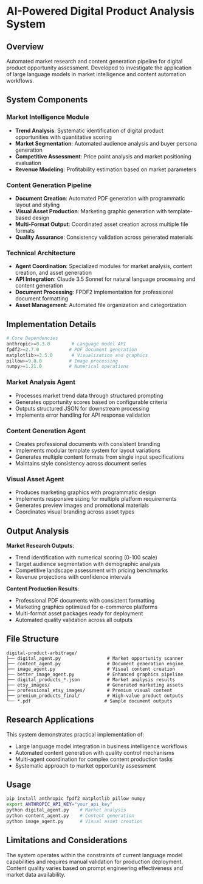 # AI-Powered Digital Product Analysis System

## Overview
Automated market research and content generation pipeline for digital product opportunity assessment. Developed to investigate the application of large language models in market intelligence and content automation workflows.

## System Components

### Market Intelligence Module
- **Trend Analysis**: Systematic identification of digital product opportunities with quantitative scoring
- **Market Segmentation**: Automated audience analysis and buyer persona generation
- **Competitive Assessment**: Price point analysis and market positioning evaluation
- **Revenue Modeling**: Profitability estimation based on market parameters

### Content Generation Pipeline
- **Document Creation**: Automated PDF generation with programmatic layout and styling
- **Visual Asset Production**: Marketing graphic generation with template-based design
- **Multi-Format Output**: Coordinated asset creation across multiple file formats
- **Quality Assurance**: Consistency validation across generated materials

### Technical Architecture
- **Agent Coordination**: Specialized modules for market analysis, content creation, and asset generation
- **API Integration**: Claude 3.5 Sonnet for natural language processing and content generation
- **Document Processing**: FPDF2 implementation for professional document formatting
- **Asset Management**: Automated file organization and categorization

## Implementation Details

```python
# Core Dependencies
anthropic>=0.3.0        # Language model API
fpdf2>=2.7.0           # PDF document generation
matplotlib>=3.5.0       # Visualization and graphics
pillow>=9.0.0          # Image processing
numpy>=1.21.0          # Numerical operations
```

### Market Analysis Agent
- Processes market trend data through structured prompting
- Generates opportunity scores based on configurable criteria
- Outputs structured JSON for downstream processing
- Implements error handling for API response validation

### Content Generation Agent
- Creates professional documents with consistent branding
- Implements modular template system for layout variations
- Generates multiple content formats from single input specifications
- Maintains style consistency across document series

### Visual Asset Agent
- Produces marketing graphics with programmatic design
- Implements responsive sizing for multiple platform requirements
- Generates preview images and promotional materials
- Coordinates visual branding across asset types

## Output Analysis

**Market Research Outputs**:
- Trend identification with numerical scoring (0-100 scale)
- Target audience segmentation with demographic analysis
- Competitive landscape assessment with pricing benchmarks
- Revenue projections with confidence intervals

**Content Production Results**:
- Professional PDF documents with consistent formatting
- Marketing graphics optimized for e-commerce platforms
- Multi-format asset packages ready for deployment
- Automated quality validation across all outputs

## File Structure
```
digital-product-arbitrage/
├── digital_agent.py                 # Market opportunity scanner
├── content_agent.py                 # Document generation engine
├── image_agent.py                   # Visual content creation
├── better_image_agent.py            # Enhanced graphics pipeline
├── digital_products_*.json          # Market analysis results
├── etsy_images/                     # Generated marketing assets
├── professional_etsy_images/        # Premium visual content
├── premium_products_final/          # High-value product outputs
└── *.pdf                           # Sample document outputs
```

## Research Applications

This system demonstrates practical implementation of:
- Large language model integration in business intelligence workflows
- Automated content generation with quality control mechanisms
- Multi-agent coordination for complex content production tasks
- Systematic approach to market opportunity assessment

## Usage
```bash
pip install anthropic fpdf2 matplotlib pillow numpy
export ANTHROPIC_API_KEY="your_api_key"
python digital_agent.py    # Market analysis
python content_agent.py    # Content generation
python image_agent.py      # Visual asset creation
```

## Limitations and Considerations
The system operates within the constraints of current language model capabilities and requires manual validation for production deployment. Content quality varies based on prompt engineering effectiveness and market data availability.